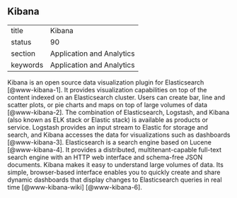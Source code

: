 ## Kibana


|          |                           |
| -------- | ------------------------- |
| title    | Kibana                    | 
| status   | 90                        |
| section  | Application and Analytics |
| keywords | Application and Analytics |



Kibana is an open source data visualization plugin for
Elasticsearch [@www-kibana-1]. It provides visualization
capabilities on top of the content indexed on an Elasticsearch
cluster. Users can create bar, line and scatter plots, or pie charts
and maps on top of large volumes of data [@www-kibana-2]. The
combination of Elasticsearch, Logstash, and Kibana (also known as ELK
stack or Elastic stack) is available as products or service. Logstash
provides an input stream to Elastic for storage and search, and Kibana
accesses the data for visualizations such as
dashboards [@www-kibana-3].  Elasticsearch is a search engine
based on Lucene [@www-kibana-4]. It provides a distributed,
multitenant-capable full-text search engine with an HTTP web interface
and schema-free JSON documents. Kibana makes it easy to understand
large volumes of data. Its simple, browser-based interface enables you
to quickly create and share dynamic dashboards that display changes to
Elasticsearch queries in real
time [@www-kibana-wiki] [@www-kibana-6].

